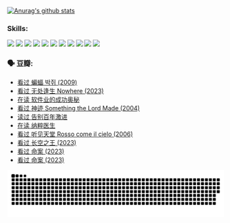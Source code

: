 
[![Anurag's github stats](https://github-readme-stats.vercel.app/api?username=w940853815)](https://github.com/anuraghazra/github-readme-stats)

### Skills:

<code><img height="32" src="https://cdn.jsdelivr.net/npm/simple-icons@v5/icons/python.svg"></code>
<code><img height="32" src="https://cdn.jsdelivr.net/npm/simple-icons@v5/icons/javascript.svg"></code>
<code><img height="32" src="https://cdn.jsdelivr.net/npm/simple-icons@v5/icons/django.svg"></code>
<code><img height="32" src="https://cdn.jsdelivr.net/npm/simple-icons@v5/icons/flask.svg"></code>
<code><img height="32" src="https://cdn.jsdelivr.net/npm/simple-icons@v5/icons/vuetify.svg"></code>
<code><img height="32" src="https://cdn.jsdelivr.net/npm/simple-icons@v5/icons/git.svg"></code>
<code><img height="32" src="https://cdn.jsdelivr.net/npm/simple-icons@v5/icons/docker.svg"></code>
<code><img height="32" src="https://cdn.jsdelivr.net/npm/simple-icons@v5/icons/postgresql.svg"></code>
<code><img height="32" src="https://cdn.jsdelivr.net/npm/simple-icons@v5/icons/elasticsearch.svg"></code>
<code><img height="32" src="https://cdn.jsdelivr.net/npm/simple-icons@v5/icons/macos.svg"></code>
<code><img height="32" src="https://cdn.jsdelivr.net/npm/simple-icons@v5/icons/linux.svg"></code>

### 🗣 豆瓣:

<!-- DOUBAN-ACTIVITIES:START -->
- [看过 蝙蝠 박쥐‎ (2009)](https://www.douban.com/people/136069238/status/4422787315/?_i=99222243)
- [看过 无处逢生 Nowhere‎ (2023)](https://www.douban.com/people/136069238/status/4416454713/?_i=99222243)
- [在读 软件业的成功奥秘](https://www.douban.com/people/136069238/status/4414815312/?_i=99222243)
- [看过 神迹 Something the Lord Made‎ (2004)](https://www.douban.com/people/136069238/status/4409691983/?_i=99222243)
- [读过 告别百年激进](https://www.douban.com/people/136069238/status/4406414036/?_i=99222243)
- [在读 纳粹医生](https://www.douban.com/people/136069238/status/4406413750/?_i=99222243)
- [看过 听见天堂 Rosso come il cielo‎ (2006)](https://www.douban.com/people/136069238/status/4401902014/?_i=99222243)
- [看过 长空之王‎ (2023)](https://www.douban.com/people/136069238/status/4397459053/?_i=99222243)
- [看过 命案‎ (2023)](https://www.douban.com/people/136069238/status/4395718336/?_i=99222243)
- [看过 命案‎ (2023)](https://www.douban.com/people/136069238/status/4395718257/?_i=99222243)
<!-- DOUBAN-ACTIVITIES:END -->


![Snake animation](https://raw.githubusercontent.com/w940853815/w940853815/output/github-contribution-grid-snake.svg)

<!--
**w940853815/w940853815** is a ✨ _special_ ✨ repository because its `README.md` (this file) appears on your GitHub profile.

Here are some ideas to get you started:

- 🔭 I’m currently working on ...
- 🌱 I’m currently learning ...
- 👯 I’m looking to collaborate on ...
- 🤔 I’m looking for help with ...
- 💬 Ask me about ...
- 📫 How to reach me: ...
- 😄 Pronouns: ...
- ⚡ Fun fact: ...
-->
